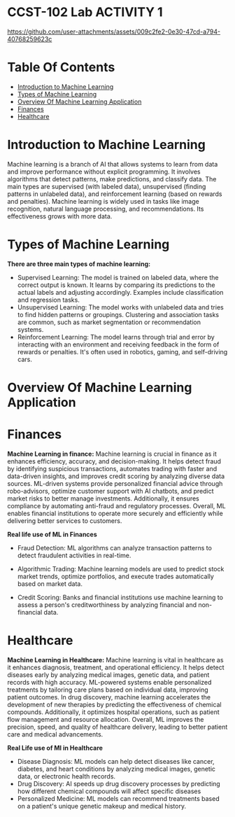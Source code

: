 # CCST-102 Lab ACTIVITY 1

https://github.com/user-attachments/assets/009c2fe2-0e30-47cd-a794-40768259623c

# Table Of Contents
- [Introduction to Machine Learning](#introduction-to-machine-learning)
- [Types of Machine Learning](#types-of-machine-learning)
- [Overview Of Machine Learning Application](#overview-of-machine-learning-application)
- [Finances](#finances)
- [Healthcare](#healthcare)




# Introduction to Machine Learning
Machine learning is a branch of AI that allows systems to learn from data and improve performance without explicit programming. It involves algorithms that detect patterns, make predictions, and classify data. The main types are supervised (with labeled data), unsupervised (finding patterns in unlabeled data), and reinforcement learning (based on rewards and penalties). Machine learning is widely used in tasks like image recognition, natural language processing, and recommendations. Its effectiveness grows with more data.

# Types of Machine Learning
**There are three main types of machine learning:**

- Supervised Learning: The model is trained on labeled data, where the correct output is known. It learns by comparing its predictions to the actual labels and adjusting accordingly. Examples include classification and regression tasks.
- Unsupervised Learning: The model works with unlabeled data and tries to find hidden patterns or groupings. Clustering and association tasks are common, such as market segmentation or recommendation systems.
- Reinforcement Learning: The model learns through trial and error by interacting with an environment and receiving feedback in the form of rewards or penalties. It's often used in robotics, gaming, and self-driving cars.

# Overview Of Machine Learning Application
# Finances
**Machine Learning in finance:**
Machine learning is crucial in finance as it enhances efficiency, accuracy, and decision-making. It helps detect fraud by identifying suspicious transactions, automates trading with faster and data-driven insights, and improves credit scoring by analyzing diverse data sources. ML-driven systems provide personalized financial advice through robo-advisors, optimize customer support with AI chatbots, and predict market risks to better manage investments. Additionally, it ensures compliance by automating anti-fraud and regulatory processes. Overall, ML enables financial institutions to operate more securely and efficiently while delivering better services to customers.

**Real life use of ML in Finances**
- Fraud Detection: ML algorithms can analyze transaction patterns to detect fraudulent activities in real-time.
 
- Algorithmic Trading: Machine learning models are used to predict stock market trends, optimize portfolios, and execute trades automatically based on market data.

- Credit Scoring: Banks and financial institutions use machine learning to assess a person's creditworthiness by analyzing financial and non-financial data.


# Healthcare
**Machine Learning in Healthcare:**
Machine learning is vital in healthcare as it enhances diagnosis, treatment, and operational efficiency. It helps detect diseases early by analyzing medical images, genetic data, and patient records with high accuracy. ML-powered systems enable personalized treatments by tailoring care plans based on individual data, improving patient outcomes. In drug discovery, machine learning accelerates the development of new therapies by predicting the effectiveness of chemical compounds. Additionally, it optimizes hospital operations, such as patient flow management and resource allocation. Overall, ML improves the precision, speed, and quality of healthcare delivery, leading to better patient care and medical advancements.

**Real Life use of Ml in Healthcare**
- Disease Diagnosis: ML models can help detect diseases like cancer, diabetes, and heart conditions by analyzing medical images, genetic data, or electronic health records.
- Drug Discovery: AI speeds up drug discovery processes by predicting how different chemical compounds will affect specific diseases
- Personalized Medicine: ML models can recommend treatments based on a patient's unique genetic makeup and medical history.





